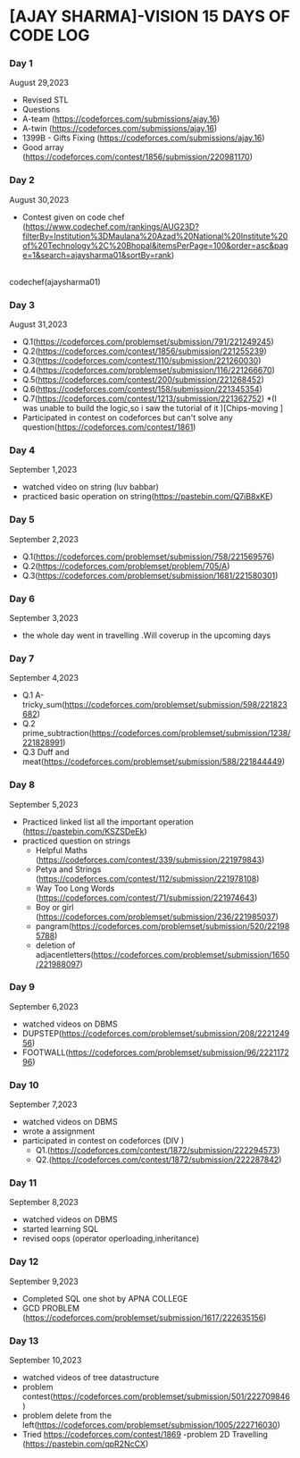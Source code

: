 # [AJAY SHARMA]-VISION 15 DAYS OF CODE LOG

### Day 1

   August 29,2023
 
   - Revised STL
   - Questions
   - A-team (https://codeforces.com/submissions/ajay.16)
   - A-twin (https://codeforces.com/submissions/ajay.16)
   - 1399B - Gifts Fixing (https://codeforces.com/submissions/ajay.16)
   - Good array (https://codeforces.com/contest/1856/submission/220981170)

 ### Day 2

   August 30,2023
<br>
- Contest given on code chef (https://www.codechef.com/rankings/AUG23D?filterBy=Institution%3DMaulana%20Azad%20National%20Institute%20of%20Technology%2C%20Bhopal&itemsPerPage=100&order=asc&page=1&search=ajaysharma01&sortBy=rank)
<br>
codechef(ajaysharma01)

### Day 3

 August 31,2023
<br>
- Q.1(https://codeforces.com/problemset/submission/791/221249245)
- Q.2(https://codeforces.com/contest/1856/submission/221255239)
- Q.3(https://codeforces.com/contest/110/submission/221260030)
- Q.4(https://codeforces.com/problemset/submission/116/221266670)
- Q.5(https://codeforces.com/contest/200/submission/221268452)
- Q.6(https://codeforces.com/contest/158/submission/221345354)
- Q.7(https://codeforces.com/contest/1213/submission/221362752) *(I was unable to build the logic,so i saw the tutorial of it  )[Chips-moving ]
- Participated in contest on codeforces but can't solve any question(https://codeforces.com/contest/1861)

### Day 4

September 1,2023
<br>
- watched video on string (luv babbar)
- practiced basic operation on string(https://pastebin.com/Q7iB8xKE)

### Day 5

September 2,2023
<br>
- Q.1(https://codeforces.com/problemset/submission/758/221569576)
- Q.2(https://codeforces.com/problemset/problem/705/A)
- Q.3(https://codeforces.com/problemset/submission/1681/221580301)

 ### Day 6

  September 3,2023
  <br>
  - the whole day went in travelling .Will coverup in the upcoming days

 ### Day 7

 September 4,2023
 <br>
- Q.1 A-tricky_sum(https://codeforces.com/problemset/submission/598/221823682)
- Q.2 prime_subtraction(https://codeforces.com/problemset/submission/1238/221828991)
- Q.3 Duff and meat(https://codeforces.com/problemset/submission/588/221844449)

### Day 8  

September 5,2023
<br>
- Practiced linked list all the important operation (https://pastebin.com/KSZSDeEk)
-  practiced question on strings
   -  Helpful Maths (https://codeforces.com/contest/339/submission/221979843)
   -  Petya and Strings (https://codeforces.com/contest/112/submission/221978108)
   -  Way Too Long Words (https://codeforces.com/contest/71/submission/221974643)
   -  Boy or girl (https://codeforces.com/problemset/submission/236/221985037)
   -  pangram(https://codeforces.com/problemset/submission/520/221985788)
   -  deletion of adjacentletters(https://codeforces.com/problemset/submission/1650/221988097)

### Day 9

September 6,2023
<br>
- watched videos on DBMS
- DUPSTEP(https://codeforces.com/problemset/submission/208/222124956)
- FOOTWALL(https://codeforces.com/problemset/submission/96/222117296)

### Day 10

September 7,2023
<br>
- watched videos on DBMS
- wrote a assignment
- participated in contest on codeforces (DIV )
   - Q1.(https://codeforces.com/contest/1872/submission/222294573)
   - Q2.(https://codeforces.com/contest/1872/submission/222287842)
  
   
### Day 11

September 8,2023
<br>
- watched videos on DBMS
- started learning SQL
- revised oops (operator operloading,inheritance)

### Day 12

September 9,2023
<br>
- Completed SQL one shot by APNA COLLEGE
-  GCD PROBLEM (https://codeforces.com/problemset/submission/1617/222635156)

### Day 13
September 10,2023
<br>
- watched videos of tree datastructure
- problem contest(https://codeforces.com/problemset/submission/501/222709846)
- problem delete from the left(https://codeforces.com/problemset/submission/1005/222716030)
- Tried https://codeforces.com/contest/1869
   -problem 2D Travelling (https://pastebin.com/qpR2NcCX)
